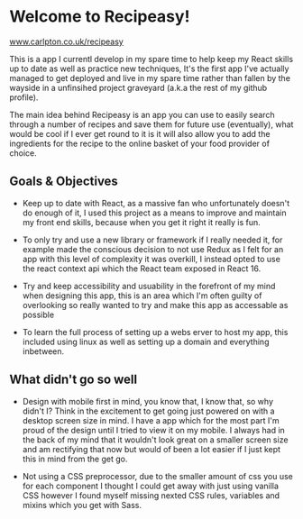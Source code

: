 # Welcome to Recipeasy!

www.carlpton.co.uk/recipeasy

This is a app I currentl develop in my spare time to help keep my React skills up to date as well as practice new techniques, It's the first app I've actually managed to get deployed and live in my spare time rather than fallen by the wayside in a unfinsihed project graveyard (a.k.a the rest of my github profile).

The main idea behind Recipeasy is an app you can use to easily search through a number of recipes and save them for future use (eventually), what would be cool if I ever get round to it is it will also allow you to add the ingredients for the recipe to the online basket of your food provider of choice.

## Goals & Objectives

* Keep up to date with React, as a massive fan who unfortunately doesn't do enough of it, I used this project as a means to improve and maintain my front end skills, because when you get it right it really is fun.

* To only try and use a new library or framework if I really needed it, for example made the conscious decision to not use Redux as I felt for an app with this level of complexity it was overkill, I instead opted to use the react context api which the React team exposed in React 16.

* Try and keep accessibility and usuability in the forefront of my mind when designing this app, this is an area which I'm often guilty of overlooking so really wanted to try and make this app as accessable as possible

* To learn the full process of setting up a webs erver to host my app, this included using linux as well as setting up a domain and everything inbetween.

## What didn't go so well

* Design with mobile first in mind, you know that, I know that, so why didn't I? Think in the excitement to get going just powered on with a desktop screen size in mind. I have a app which for the most part I'm proud of the design until I tried to view it on my mobile. I always had in the back of my mind that it wouldn't look great on a smaller screen size and am rectifying that now but would of been a lot easier if I just kept this in mind from the get go.

* Not using a CSS preprocessor, due to the smaller amount of css you use for each component I thought I could get away with just using vanilla CSS however I found myself missing nexted CSS rules, variables and mixins which you get with Sass.

